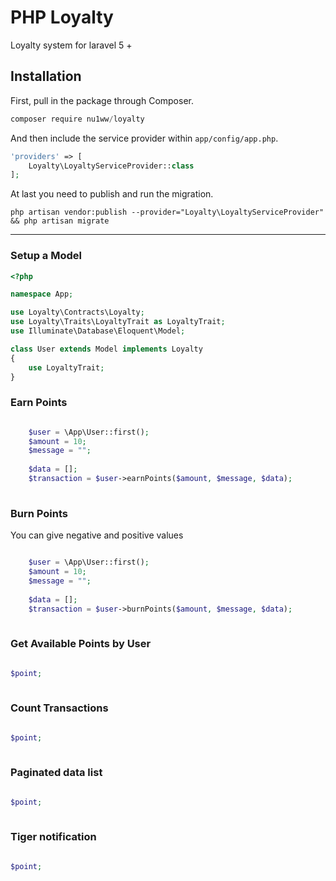 # PHP Loyalty
Loyalty system for laravel 5 +

## Installation

First, pull in the package through Composer.

```js
composer require nu1ww/loyalty
```

And then include the service provider within `app/config/app.php`.

```php
'providers' => [
    Loyalty\LoyaltyServiceProvider::class
];
```

At last you need to publish and run the migration.
```
php artisan vendor:publish --provider="Loyalty\LoyaltyServiceProvider" && php artisan migrate
```

-----

### Setup a Model
```php
<?php

namespace App;

use Loyalty\Contracts\Loyalty;
use Loyalty\Traits\LoyaltyTrait as LoyaltyTrait;
use Illuminate\Database\Eloquent\Model;

class User extends Model implements Loyalty
{
    use LoyaltyTrait;
}
```

### Earn Points
```php

    $user = \App\User::first();
    $amount = 10;  
    $message = "";
 
    $data = [];
    $transaction = $user->earnPoints($amount, $message, $data);
 
```

### Burn Points 
You can give negative and positive values
 
```php

    $user = \App\User::first();
    $amount = 10;  
    $message = "";
 
    $data = [];
    $transaction = $user->burnPoints($amount, $message, $data);
 
```

### Get Available Points by User
```php

$point;
 
```

### Count Transactions
```php

$point;
 
```

### Paginated data list
```php

$point;
 
```
### Tiger notification 
```php

$point;
 
```